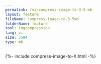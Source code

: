 ```yaml
---
permalink: /vi/compress-image-to-3-5-mb
layout: feature
fileName: compress-image-to-3-5mb
folderName: feature
tool: imgcompression
lang: vi
size: 3584
type: mb
---
```


{%- include compress-image-to-X.html -%}
